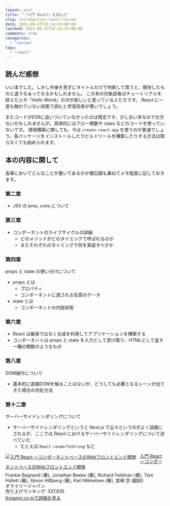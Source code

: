 ```yaml
---
layout: post
title: "「入門 React」を読んだ"
slug: introduction-react-review
date: 2021-09-27T15:14:47+09:00
lastmod: 2021-09-27T15:14:47+09:00
comments: true
categories:
  - "review"
tags:
  - "react"
---
```


## 読んだ感想

いい本でした。しかし中身を見ずにタイトルだけで判断して買うと、期待したものと違うなぁってなるかもしれません。
この本の対象読者はチュートリアルを終えた人や「Hello World」の次が欲しいと思っている人たちです。
React に一度も触れていない状態で読むと学習効率が悪いでしょう。

またコードがES6に追いついていなかったのは残念です、少し古い本なので仕方ないかもしれませんが。具体的にはアロー関数や class などのコードを使っていないです。
環境構築に関しても、今は `create-react-app` を使うのが普通でしょう。各パッケージをインストールしたりビルドツールを構築したりする方法は取らなくても始められます。

## 本の内容に関して
各章においてどんなことが書いてあるのか備忘録も兼ねてメモ程度に記しておきます。

### 第二章

- JSX の pros, cons について

### 第三章

- コンポーネントのライフサイクルの詳細
  - どのメソッドがどのタイミングで呼ばれるのか
  - またそれぞれのタイミングで何を実装すべきか

### 第四章

props と state の使い分けについて

- props とは
  - プロパティ
  - コンポーネントに渡される任意のデータ
- state とは
  - コンポーネントの内部状態

### 第六章

- React は継承ではなく合成を利用してアプリケーションを構築する
- コンポーネントは props と state を入力として受け取り、HTMLとして返す一種の関数のようなもの

### 第八章

DOM操作について

- 基本的に直接DOMを触ることはないが、どうしても必要となるシーンが出てきた場合の対処方法

### 第十二章

サーバーサイドレンダリングについて

- サーバーサイドレンダリングというと Next.js で云々というのがよく話題にされるが、ここでは React におけるサーバーサイドレンダリングについて述べていた
  - たとえば `React.renderToString` など

<div class="amazlet-box" style="margin-bottom:0px;">
  <div class="amazlet-image" style="float:left;margin:0px 12px 1px 0px;">
    <a href="http://www.amazon.co.jp/exec/obidos/ASIN/4873117194/iriyaufo-22/ref=nosim/" name="amazletlink" target="_blank">
      <img src="https://images-na.ssl-images-amazon.com/images/I/51YBn5cnE9L._SL160_.jpg" alt="入門 React ―コンポーネントベースのWebフロントエンド開発" style="border: none;" />
    </a>
  </div>
  <div class="amazlet-info" style="line-height:120%; margin-bottom: 10px">
    <div class="amazlet-name" style="margin-bottom:10px;line-height:120%">
      <a href="http://www.amazon.co.jp/exec/obidos/ASIN/4873117194/iriyaufo-22/ref=nosim/" name="amazletlink" target="_blank">入門 React ―コンポーネントベースのWebフロントエンド開発</a>
    </div>
    <div class="amazlet-detail">Frankie Bagnardi (著), Jonathan Beebe (著), Richard Feldman (著), Tom Hallett (著), Simon HØjberg (著), Karl Mikkelsen (著), 宮崎 空 (翻訳)<br />オライリージャパン <br />売り上げランキング: 337,835<br />
    </div>
    <div class="amazlet-sub-info" style="float: left;">
      <div class="amazlet-link" style="margin-top: 5px">
        <a href="http://www.amazon.co.jp/exec/obidos/ASIN/4873117194/iriyaufo-22/ref=nosim/" name="amazletlink" target="_blank">Amazon.co.jpで詳細を見る</a>
      </div>
    </div>
  </div>
  <div class="amazlet-footer" style="clear: left">
  </div>
</div>
